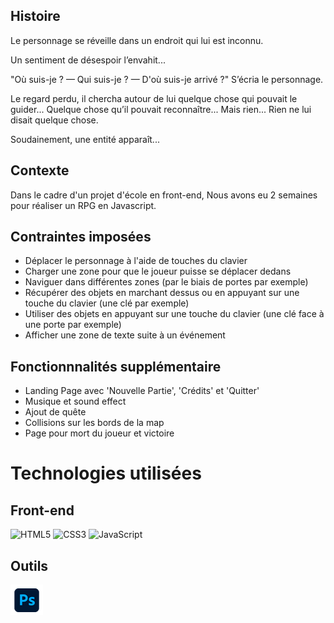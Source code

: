 <h2>Histoire</h2>

<p>Le personnage se réveille dans un endroit qui lui est inconnu.

Un sentiment de désespoir l’envahit...

"Où suis-je ? — Qui suis-je ? — D'où suis-je arrivé ?" S’écria le personnage.

Le regard perdu, il chercha autour de lui quelque chose qui pouvait le guider... Quelque chose qu’il pouvait reconnaître... Mais rien... Rien ne lui disait quelque chose.

Soudainement, une entité apparaît...</p>

<h2>Contexte</h2>

<span> Dans le cadre d'un projet d'école en front-end, Nous avons eu 2 semaines pour réaliser un RPG en Javascript.</span>

<h2>Contraintes imposées</h2>

<ul>

<li>Déplacer le personnage à l'aide de touches du clavier</li>
<li>Charger une zone pour que le joueur puisse se déplacer dedans</li>
<li>Naviguer dans différentes zones (par le biais de portes par exemple)</li>
<li>Récupérer des objets en marchant dessus ou en appuyant sur une touche du clavier (une clé par exemple)</li>
<li>Utiliser des objets en appuyant sur une touche du clavier (une clé face à une porte par exemple)</li>
<li>Afficher une zone de texte suite à un événement</li>

</ul>

<h2>Fonctionnnalités supplémentaire</h2>

<ul>

<li>Landing Page avec 'Nouvelle Partie', 'Crédits' et 'Quitter'</li>
<li>Musique et sound effect</li>
<li>Ajout de quête</li>
<li>Collisions sur les bords de la map</li>
<li>Page pour mort du joueur et victoire</li>

</ul>

<h1>Technologies utilisées</h1>

<h2>Front-end</h2>

![HTML5](https://img.shields.io/badge/html5-%23E34F26.svg?style=for-the-badge&logo=html5&logoColor=white)
![CSS3](https://img.shields.io/badge/css3-%231572B6.svg?style=for-the-badge&logo=css3&logoColor=white)
![JavaScript](https://img.shields.io/badge/javascript-%23323330.svg?style=for-the-badge&logo=javascript&logoColor=%23F7DF1E)

<h2>Outils</h2>

<img src = "assets/imgReadme/photoshop.png">

